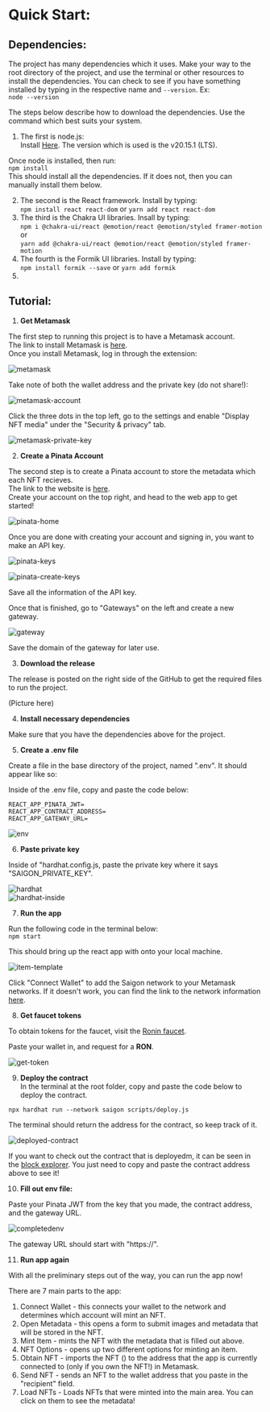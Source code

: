 # Quick Start:

## Dependencies:  

The project has many dependencies which it uses. Make your way to the root directory of the project, and use the terminal or other resources to install the dependencies. You can check to see if you have something installed by typing in the respective name and `--version`. Ex:  
`node --version`  

The steps below describe how to download the dependencies. Use the command which best suits your system.  
1. The first is node.js:  
Install [Here](https://nodejs.org/en/download/package-manager).  The version which is used is the v20.15.1 (LTS).  

Once node is installed, then run:  
`npm install`  
This should install all the dependencies. If it does not, then you can manually install them below.  

2. The second is the React framework. Install by typing:  
`npm install react react-dom` or `yarn add react react-dom`  
3. The third is the Chakra UI libraries. Insall by typing:  
`npm i @chakra-ui/react @emotion/react @emotion/styled framer-motion` or  
`yarn add @chakra-ui/react @emotion/react @emotion/styled framer-motion`  
4. The fourth is the Formik UI libraries. Install by typing:  
`npm install formik --save` or `yarn add formik`  
5. 

## Tutorial:  

1. **Get Metamask**  

The first step to running this project is to have a Metamask account.  
The link to install Metamask is [here](https://metamask.io/download/).  
Once you install Metamask, log in through the extension: 

![metamask](/docs/images/metamask/metamask.png)

Take note of both the wallet address and the private key (do not share!): 

![metamask-account](/docs/images/metamask/metamask-account-details.png)

Click the three dots in the top left, go to the settings and enable "Display NFT media" under the "Security & privacy" tab.  

![metamask-private-key](/docs/images/metamask/metamask-private-key.png)

2. **Create a Pinata Account**

The second step is to create a Pinata account to store the metadata which each NFT recieves.  
The link to the website is [here](https://www.pinata.cloud/).  
Create your account on the top right, and head to the web app to get started!  

![pinata-home](/docs/images/pinata/pinata.png)  

Once you are done with creating your account and signing in, you want to make an API key.  

![pinata-keys](/docs/images/pinata/pinata-keys.png)  

![pinata-create-keys](/docs/images/pinata/create-pinata-api-key.png)   

Save all the information of the API key.  

Once that is finished, go to "Gateways" on the left and create a new gateway.  

![gateway](/docs/images/pinata/gateway.png)     

Save the domain of the gateway for later use.  

3. **Download the release**  

The release is posted on the right side of the GitHub to get the required files to run the project.

(Picture here)  

4. **Install necessary dependencies**

Make sure that you have the dependencies above for the project.  

5. **Create a .env file**  

Create a file in the base directory of the project, named ".env". It should appear like so:  

Inside of the .env file, copy and paste the code below:  

`REACT_APP_PINATA_JWT=`  
`REACT_APP_CONTRACT_ADDRESS=`  
`REACT_APP_GATEWAY_URL=`  

![env](/docs/images/env.png)  

6. **Paste private key**  

Inside of "hardhat.config.js, paste the private key where it says "SAIGON_PRIVATE_KEY".  

![hardhat](/docs/images/hardhatconfig.png)  
![hardhat-inside](/docs/images/hardhatconfiginside.png)  

7. **Run the app**  

Run the following code in the terminal below:  
`npm start`

This should bring up the react app with onto your local machine.  

![item-template](/docs/images/itemtemplate.png)  

Click "Connect Wallet" to add the Saigon network to your Metamask networks. If it doesn't work, you can find the link to the network information [here](https://docs.roninchain.com/validators/setup/parameters/testnet).  

8. **Get faucet tokens**  

To obtain tokens for the faucet, visit the [Ronin faucet](https://faucet.roninchain.com/).  

Paste your wallet in, and request for a **RON**.  

![get-token](/docs/images/gettoken.png)  

9. **Deploy the contract**  
In the terminal at the root folder, copy and paste the code below to deploy the contract.  

`npx hardhat run --network saigon scripts/deploy.js`  

The terminal should return the address for the contract, so keep track of it.  

![deployed-contract](/docs/images/deployedcontract.png)  

If you want to check out the contract that is deployedm, it can be seen in the [block explorer](https://saigon-app.roninchain.com/). You just need to copy and paste the contract address above to see it!  

10. **Fill out env file:**  

Paste your Pinata JWT from the key that you made, the contract address, and the gateway URL.  

![completedenv](/docs/images/filledoutenv.png)   

The gateway URL should start with "https://".  

11. **Run app again**  

With all the preliminary steps out of the way, you can run the app now!  

There are 7 main parts to the app:  
1. Connect Wallet - this connects your wallet to the network and determines which account will mint an NFT.  
2. Open Metadata - this opens a form to submit images and metadata that will be stored in the NFT.  
3. Mint Item - mints the NFT with the metadata that is filled out above.  
4. NFT Options - opens up two different options for minting an item.  
5. Obtain NFT - imports the NFT () to the address that the app is currently connected to (only if you own the NFT!) in Metamask.  
6. Send NFT - sends an NFT to the wallet address that you paste in the "recipient" field.  
7. Load NFTs - Loads NFTs that were minted into the main area. You can click on them to see the metadata!  